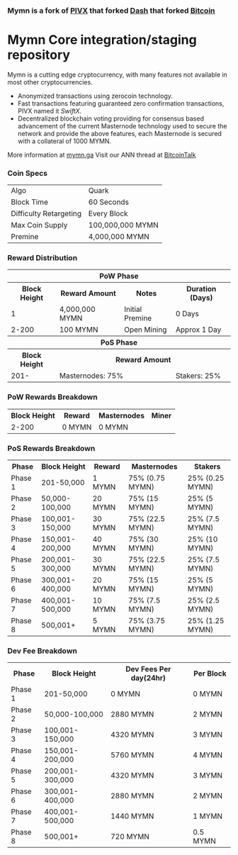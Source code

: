 ### Mymn is a fork of [PIVX](https://github.com/PIVX-Project/PIVX) that forked [Dash](https://github.com/dashpay/dash) that forked [Bitcoin](https://github.com/bitcoin/bitcoinp)


# Mymn Core integration/staging repository


Mymn is a cutting edge cryptocurrency, with many features not available in most other cryptocurrencies.
- Anonymized transactions using zerocoin technology.
- Fast transactions featuring guaranteed zero confirmation transactions, PIVX named it _SwiftX_.
- Decentralized blockchain voting providing for consensus based advancement of the current Masternode
  technology used to secure the network and provide the above features, each Masternode is secured
  with a collateral of 1000 MYMN.

More information at [mymn.ga](https://www.mymn.ga) Visit our ANN thread at [BitcoinTalk](http://www.bitcointalk.org/index.php)


### Coin Specs
<table>
<tr><td>Algo</td><td>Quark</td></tr>
<tr><td>Block Time</td><td>60 Seconds</td></tr>
<tr><td>Difficulty Retargeting</td><td>Every Block</td></tr>
<tr><td>Max Coin Supply </td><td>100,000,000 MYMN</td></tr>
<tr><td>Premine</td><td>4,000,000 MYMN</td></tr>
</table>


### Reward Distribution

<table>
<th colspan=4>PoW Phase</th>
<tr><th>Block Height</th><th>Reward Amount</th><th>Notes</th><th>Duration (Days)</th></tr>
<tr><td>1</td><td>4,000,000 MYMN</td><td>Initial Premine</td><td>0 Days</td></tr>
<tr><td>2-200</td><td>100 MYMN</td><td rowspan=1>Open Mining</td><td rowspan=1> Approx 1 Day</td></tr>
<tr><th colspan=4>PoS Phase</th></tr>
<tr><th>Block Height</th><th colspan=3>Reward Amount</th></tr>
<tr><td>201-</td><td colspan=2>Masternodes: 75%</td><td>Stakers: 25%</td></tr>
</table>

### PoW Rewards Breakdown

<table>
<th>Block Height</th><th>Reward</th><th>Masternodes</th><th>Miner</th>
<tr><td>2-200</td><td>0 MYMN</td><td>0 MYMN</td><td100% (100 MYMN)</td><td100% (100 MYMN)</td></tr>
</table>

### PoS Rewards Breakdown

<table>
<th>Phase</th><th>Block Height</th><th>Reward</th><th>Masternodes</th><th>Stakers</th>
<tr><td>Phase 1</td><td>201-50,000</td><td>1 MYMN</td><td>75% (0.75 MYMN)</td><td>25% (0.25 MYMN)</td></tr>
<tr><td>Phase 2</td><td>50,000-100,000</td><td>20 MYMN</td><td>75% (15 MYMN)</td><td>25% (5 MYMN)</td></tr>
<tr><td>Phase 3</td><td>100,001-150,000</td><td>30 MYMN</td><td>75% (22.5 MYMN)</td><td>25% (7.5 MYMN)</td></tr>
<tr><td>Phase 4</td><td>150,001-200,000</td><td>40 MYMN</td><td>75% (30 MYMN)</td><td>25% (10 MYMN)</td></tr>
<tr><td>Phase 5</td><td>200,001-300,000</td><td>30 MYMN</td><td>75% (22.5 MYMN)</td><td>25% (7.5 MYMN)</td></tr>
<tr><td>Phase 6</td><td>300,001-400,000</td><td>20 MYMN</td><td>75% (15 MYMN)</td><td>25% (5 MYMN)</td></tr>
<tr><td>Phase 7</td><td>400,001-500,000</td><td>10 MYMN</td><td>75% (7.5 MYMN)</td><td>25% (2.5 MYMN)</td></tr>
<tr><td>Phase 8</td><td>500,001+</td><td>5 MYMN</td><td>75% (3.75 MYMN)</td><td>25% (1.25 MYMN)</td></tr>
</table>

### Dev Fee Breakdown

<table>
<th>Phase</th><th>Block Height</th><th>Dev Fees Per day(24hr)</th><th>Per Block</th>
<tr><td>Phase 1</td><td>201-50,000</td><td>0 MYMN</td></th><td>0 MYMN</td>
<tr><td>Phase 2</td><td>50,000-100,000</td><td>2880 MYMN</td><td>2 MYMN</td>
<tr><td>Phase 3</td><td>100,001-150,000</td><td>4320 MYMN</td><td>3 MYMN</td>
<tr><td>Phase 4</td><td>150,001-200,000</td><td>5760 MYMN</td><td>4 MYMN</td>
<tr><td>Phase 5</td><td>200,001-300,000</td><td>4320 MYMN</td><td>3 MYMN</td>
<tr><td>Phase 6</td><td>300,001-400,000</td><td>2880 MYMN</td><td>2 MYMN</td>
<tr><td>Phase 7</td><td>400,001-500,000</td><td>1440 MYMN</td><td>1 MYMN</td>
<tr><td>Phase 8</td><td>500,001+</td><td>720 MYMN</td><td>0.5 MYMN</td>
</table>

